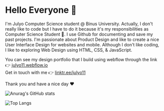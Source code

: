 # Hello Everyone 👋 <br>

I'm Julyo Computer Science student @ Binus University. Actually, I don't really like to code but I have to do it because it's my responsibilities as Computer Science Student 🥲. I use Github for documenting and save my past projects. I'm passionate about Product Design and like to create a nice User Interface Design for websites and mobile. Although I don't like coding, I like to exploring Web Design using HTML, CSS, & JavaScript.

You can see my design portfolio that I build using webflow through the link 👉 <a href="https://julyo11.webflow.io/" target="_blank">julyo11.webflow.io</a><br>
Get in touch with me 👉 <a href="https://linktr.ee/julyo11" target="_blank">linktr.ee/julyo11</a>

Thank you and have a nice day ❤️

![Anurag's GitHub stats](https://github-readme-stats.vercel.app/api?username=julyo11&show_icons=true&theme=tokyonight&show_icons=true)

![Top Langs](https://github-readme-stats.vercel.app/api/top-langs/?username=julyo11&theme=tokyonight&show&layout=compact)



